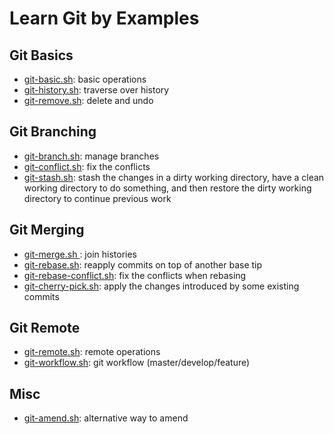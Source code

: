 # Learn Git by Examples

## Git Basics
- [git-basic.sh](git-basic.sh): basic operations
- [git-history.sh](git-history.sh): traverse over history
- [git-remove.sh](git-remove.sh): delete and undo

## Git Branching
- [git-branch.sh](git-branch.sh): manage branches
- [git-conflict.sh](git-conflict.sh): fix the conflicts
- [git-stash.sh](git-stash.sh): stash the changes in a dirty working directory, have a clean working directory to do something, and then restore the dirty working directory to continue previous work

## Git Merging
- [git-merge.sh ](git-merge.sh): join histories
- [git-rebase.sh](git-rebase.sh): reapply commits on top of another base tip
- [git-rebase-conflict.sh](git-rebase-conflict.sh): fix the conflicts when rebasing
- [git-cherry-pick.sh](git-cherry-pick.sh): apply the changes introduced by some existing commits

## Git Remote
- [git-remote.sh](git-remote.sh): remote operations
- [git-workflow.sh](git-workflow.sh): git workflow (master/develop/feature)

## Misc
- [git-amend.sh](git-amend.sh): alternative way to amend
